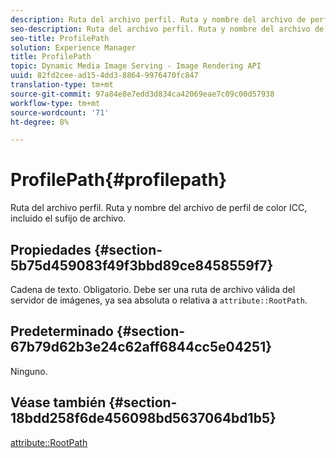 ```yaml
---
description: Ruta del archivo perfil. Ruta y nombre del archivo de perfil de color ICC, incluido el sufijo de archivo.
seo-description: Ruta del archivo perfil. Ruta y nombre del archivo de perfil de color ICC, incluido el sufijo de archivo.
seo-title: ProfilePath
solution: Experience Manager
title: ProfilePath
topic: Dynamic Media Image Serving - Image Rendering API
uuid: 82fd2cee-ad15-4dd3-8864-9976470fc847
translation-type: tm+mt
source-git-commit: 97a84e8e7edd3d834ca42069eae7c09c00d57938
workflow-type: tm+mt
source-wordcount: '71'
ht-degree: 8%

---
```



# ProfilePath{#profilepath}

Ruta del archivo perfil. Ruta y nombre del archivo de perfil de color ICC, incluido el sufijo de archivo.

## Propiedades {#section-5b75d459083f49f3bbd89ce8458559f7}

Cadena de texto. Obligatorio. Debe ser una ruta de archivo válida del servidor de imágenes, ya sea absoluta o relativa a `attribute::RootPath`.

## Predeterminado {#section-67b79d62b3e24c62aff6844cc5e04251}

Ninguno.

## Véase también {#section-18bdd258f6de456098bd5637064bd1b5}

[attribute::RootPath](../../../../../ir-api/material-cat/image-rendering-api-ref/c-ir-material-catalog/c-ir-attributes-reference/r-ir-rootpath.md#reference-a4d7c96b62e14fcbad1740c702f160f3)
